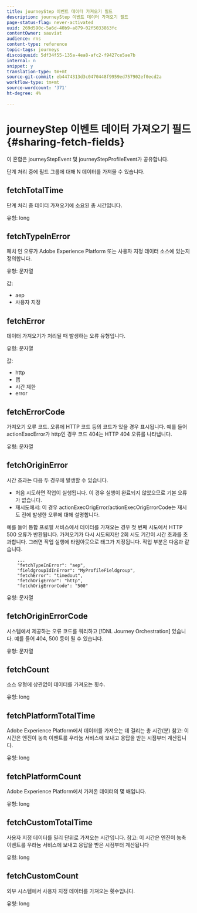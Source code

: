 ```yaml
---
title: journeyStep 이벤트 데이터 가져오기 필드
description: journeyStep 이벤트 데이터 가져오기 필드
page-status-flag: never-activated
uuid: 269d590c-5a6d-40b9-a879-02f5033863fc
contentOwner: sauviat
audience: rns
content-type: reference
topic-tags: journeys
discoiquuid: 5df34f55-135a-4ea8-afc2-f9427ce5ae7b
internal: n
snippet: y
translation-type: tm+mt
source-git-commit: eb4474313d3c0470448f9959ed757902ef0ecd2a
workflow-type: tm+mt
source-wordcount: '371'
ht-degree: 4%

---
```



# journeyStep 이벤트 데이터 가져오기 필드 {#sharing-fetch-fields}

이 혼합은 journeyStepEvent 및 journeyStepProfileEvent가 공유합니다.

단계 처리 중에 필드 그룹에 대해 N 데이터를 가져올 수 있습니다.

## fetchTotalTime

단계 처리 중 데이터 가져오기에 소요된 총 시간입니다.

유형: long

## fetchTypeInError

페치 인 오류가 Adobe Experience Platform 또는 사용자 지정 데이터 소스에 있는지 정의합니다.

유형: 문자열

값:
* aep
* 사용자 지정

## fetchError

데이터 가져오기가 처리될 때 발생하는 오류 유형입니다.

유형: 문자열

값:
* http
* 랩
* 시간 제한
* error

## fetchErrorCode

가져오기 오류 코드. 오류에 HTTP 코드 등의 코드가 있을 경우 표시됩니다. 예를 들어 actionExecError가 http인 경우 코드 404는 HTTP 404 오류를 나타냅니다.

유형: 문자열

## fetchOriginError

시간 초과는 다음 두 경우에 발생할 수 있습니다.

* 처음 시도하면 작업이 실행됩니다. 이 경우 실행이 완료되지 않았으므로 기본 오류가 없습니다.
* 재시도에서: 이 경우 actionExecOrigError/actionExecOrigErrorCode는 재시도 전에 발생한 오류에 대해 설명합니다.

예를 들어 통합 프로필 서비스에서 데이터를 가져오는 경우 첫 번째 시도에서 HTTP 500 오류가 반환됩니다. 가져오기가 다시 시도되지만 2회 시도 기간이 시간 초과를 초과합니다. 그러면 작업 실행에 타임아웃으로 태그가 지정됩니다. 작업 부분은 다음과 같습니다.

```
    ...
    "fetchTypeInError": "aep",
    "fieldgroupIdInError": "MyProfileFieldgroup",
    "fetchError": "timedout",
    "fetchOrigError": "http",
    "fetchOrigErrorCode": "500"
```

유형: 문자열

## fetchOriginErrorCode

시스템에서 제공하는 오류 코드를 쿼리하고 [!DNL Journey Orchestration] 있습니다. 예를 들어 404, 500 등이 될 수 있습니다.

유형: 문자열

## fetchCount

소스 유형에 상관없이 데이터를 가져오는 횟수.

유형: long

## fetchPlatformTotalTime

Adobe Experience Platform에서 데이터를 가져오는 데 걸리는 총 시간(분) 참고: 이 시간은 엔진이 농축 이벤트를 우라늄 서비스에 보내고 응답을 받는 시점부터 계산됩니다.

유형: long

## fetchPlatformCount

Adobe Experience Platform에서 가져온 데이터의 몇 배입니다.

유형: long

## fetchCustomTotalTime

사용자 지정 데이터를 밀리 단위로 가져오는 시간입니다. 참고: 이 시간은 엔진이 농축 이벤트를 우라늄 서비스에 보내고 응답을 받은 시점부터 계산됩니다

유형: long

## fetchCustomCount

외부 시스템에서 사용자 지정 데이터를 가져오는 횟수입니다.

유형: long
